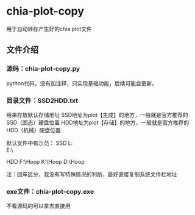 # chia-plot-copy
用于自动转存产生好的chia plot文件

## 文件介绍
### 源码：chia-plot-copy.py
  python代码，没有加注释，只实现基础功能，后续可能会更新。
### 目录文件：SSD2HDD.txt
  用来存放默认存储地址
  SSD地址为plot【生成】的地方，一般就是官方推荐的SSD（固态）硬盘位置
  HDD地址为plot【存储】的地方，一般就是官方推荐的HDD（机械）硬盘位置
  
  默认文件中有示范：
  SSD
  L:\
  E:\

  HDD
  F:\Hoop
  K:\Hoop
  D:\Hoop
  
  注：回车区分，我没有写特殊情况的判断，最好直接复制系统文件栏地址
  
### exe文件：chia-plot-copy.exe
  不看源码的可以拿去直接用

